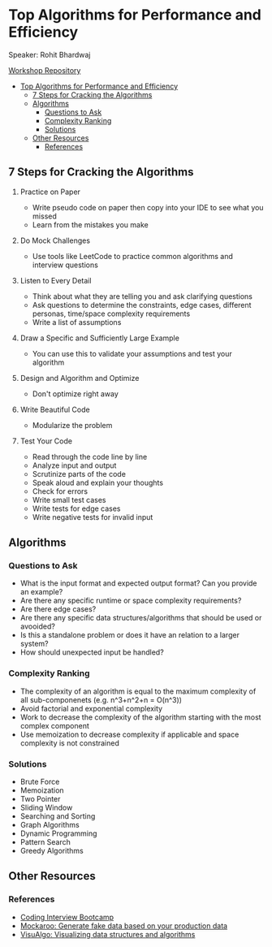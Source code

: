 # Top Algorithms for Performance and Efficiency

Speaker: Rohit Bhardwaj

[Workshop Repository](https://github.com/rohitbhardwaj/CodingInterviewBootcamp/)

- [Top Algorithms for Performance and Efficiency](#top-algorithms-for-performance-and-efficiency)
  - [7 Steps for Cracking the Algorithms](#7-steps-for-cracking-the-algorithms)
  - [Algorithms](#algorithms)
    - [Questions to Ask](#questions-to-ask)
    - [Complexity Ranking](#complexity-ranking)
    - [Solutions](#solutions)
  - [Other Resources](#other-resources)
    - [References](#references)

## 7 Steps for Cracking the Algorithms

1. Practice on Paper
    - Write pseudo code on paper then copy into your IDE to see what you missed
    - Learn from the mistakes you make

1. Do Mock Challenges
    - Use tools like LeetCode to practice common algorithms and interview questions

1. Listen to Every Detail
    - Think about what they are telling you and ask clarifying questions
    - Ask questions to determine the constraints, edge cases, different personas, time/space complexity requirements
    - Write a list of assumptions

1. Draw a Specific and Sufficiently Large Example
    - You can use this to validate your assumptions and test your algorithm

1. Design and Algorithm and Optimize
    - Don't optimize right away

1. Write Beautiful Code
    - Modularize the problem

1. Test Your Code
    - Read through the code line by line
    - Analyze input and output
    - Scrutinize parts of the code
    - Speak aloud and explain your thoughts
    - Check for errors
    - Write small test cases
    - Write tests for edge cases
    - Write negative tests for invalid input

## Algorithms

### Questions to Ask

- What is the input format and expected output format? Can you provide an example?
- Are there any specific runtime or space complexity requirements?
- Are there edge cases?
- Are there any specific data structures/algorithms that should be used or avooided?
- Is this a standalone problem or does it have an relation to a larger system?
- How should unexpected input be handled?

### Complexity Ranking

- The complexity of an algorithm is equal to the maximum complexity of all sub-componenets (e.g. n^3+n^2+n = O(n^3))
- Avoid factorial and exponential complexity
- Work to decrease the complexity of the algorithm starting with the most complex component
- Use memoization to decrease complexity if applicable and space complexity is not constrained

### Solutions

- Brute Force
- Memoization
- Two Pointer
- Sliding Window
- Searching and Sorting
- Graph Algorithms
- Dynamic Programming
- Pattern Search
- Greedy Algorithms

## Other Resources

### References

- [Coding Interview Bootcamp](tinyurl.com/CodingInterviewBootcamp)
- [Mockaroo: Generate fake data based on your production data](https://mockaroo.com/)
- [VisuAlgo: Visualizing data structures and algorithms](https://visualgo.net/en)
